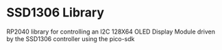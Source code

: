 # SSD1306 Library
RP2040 library for controlling an I2C 128X64 OLED Display Module driven by the SSD1306 controller using the pico-sdk

